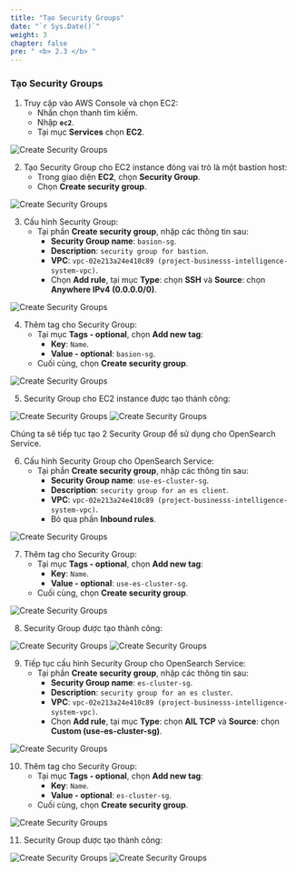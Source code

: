 ```yaml
---
title: "Tạo Security Groups"
date: "`r Sys.Date()`"
weight: 3
chapter: false
pre: " <b> 2.3 </b> "
---
```


### Tạo Security Groups

1. Truy cập vào AWS Console và chọn EC2:
   - Nhấn chọn thanh tìm kiếm.
   - Nhập **`ec2`**.
   - Tại mục **Services** chọn **EC2**.

![Create Security Groups](/ws2-bussiness-intelligence-system-aws/images/2.3-createSecurityGroup/0001-createsg.png?featherlight=false&width=70pc)

2. Tạo Security Group cho EC2 instance đóng vai trò là một bastion host:
   - Trong giao diện **EC2**, chọn **Security Group**.
   - Chọn **Create security group**.

![Create Security Groups](/ws2-bussiness-intelligence-system-aws/images/2.3-createSecurityGroup/0002-createsg.png?featherlight=false&width=70pc)

3. Cấu hình Security Group:
   - Tại phần **Create security group**, nhập các thông tin sau:
     - **Security Group name**: `basion-sg`.
     - **Description**: `security group for bastion`.
     - **VPC**: `vpc-02e213a24e410c89 (project-businesss-intelligence-system-vpc)`.
     - Chọn **Add rule**, tại mục **Type**: chọn **SSH** và **Source**: chọn **Anywhere IPv4 (0.0.0.0/0)**.

![Create Security Groups](/ws2-bussiness-intelligence-system-aws/images/2.3-createSecurityGroup/0003-createsg.png?featherlight=false&width=70pc)

4. Thêm tag cho Security Group:
   - Tại mục **Tags - optional**, chọn **Add new tag**:
     - **Key**: `Name`.
     - **Value - optional**: `basion-sg`.
   - Cuối cùng, chọn **Create security group**.

![Create Security Groups](/ws2-bussiness-intelligence-system-aws/images/2.3-createSecurityGroup/0004-createsg.png?featherlight=false&width=70pc)

5. Security Group cho EC2 instance được tạo thành công:

![Create Security Groups](/ws2-bussiness-intelligence-system-aws/images/2.3-createSecurityGroup/0005-createsg.png?featherlight=false&width=70pc)
![Create Security Groups](/ws2-bussiness-intelligence-system-aws/images/2.3-createSecurityGroup/0006-createsg.png?featherlight=false&width=70pc)

Chúng ta sẽ tiếp tục tạo 2 Security Group để sử dụng cho OpenSearch Service.

6. Cấu hình Security Group cho OpenSearch Service:
   - Tại phần **Create security group**, nhập các thông tin sau:
     - **Security Group name**: `use-es-cluster-sg`.
     - **Description**: `security group for an es client`.
     - **VPC**: `vpc-02e213a24e410c89 (project-businesss-intelligence-system-vpc)`.
     - Bỏ qua phần **Inbound rules**.

![Create Security Groups](/ws2-bussiness-intelligence-system-aws/images/2.3-createSecurityGroup/0007-createsg.png?featherlight=false&width=70pc)

7. Thêm tag cho Security Group:
   - Tại mục **Tags - optional**, chọn **Add new tag**:
     - **Key**: `Name`.
     - **Value - optional**: `use-es-cluster-sg`.
   - Cuối cùng, chọn **Create security group**.

![Create Security Groups](/ws2-bussiness-intelligence-system-aws/images/2.3-createSecurityGroup/0008-createsg.png?featherlight=false&width=70pc)

8. Security Group được tạo thành công:

![Create Security Groups](/ws2-bussiness-intelligence-system-aws/images/2.3-createSecurityGroup/0009-createsg.png?featherlight=false&width=70pc)
![Create Security Groups](/ws2-bussiness-intelligence-system-aws/images/2.3-createSecurityGroup/0010-createsg.png?featherlight=false&width=70pc)

9. Tiếp tục cấu hình Security Group cho OpenSearch Service:
   - Tại phần **Create security group**, nhập các thông tin sau:
     - **Security Group name**: `es-cluster-sg`.
     - **Description**: `security group for an es cluster`.
     - **VPC**: `vpc-02e213a24e410c89 (project-businesss-intelligence-system-vpc)`.
     - Chọn **Add rule**, tại mục **Type**: chọn **AlL TCP** và **Source**: chọn **Custom (use-es-cluster-sg)**.

![Create Security Groups](/ws2-bussiness-intelligence-system-aws/images/2.3-createSecurityGroup/0011-createsg.png?featherlight=false&width=70pc)

10. Thêm tag cho Security Group:
    - Tại mục **Tags - optional**, chọn **Add new tag**:
      - **Key**: `Name`.
      - **Value - optional**: `es-cluster-sg`.
    - Cuối cùng, chọn **Create security group**.

![Create Security Groups](/ws2-bussiness-intelligence-system-aws/images/2.3-createSecurityGroup/0012-createsg.png?featherlight=false&width=70pc)

11. Security Group được tạo thành công:

![Create Security Groups](/ws2-bussiness-intelligence-system-aws/images/2.3-createSecurityGroup/0013-createsg.png?featherlight=false&width=70pc)
![Create Security Groups](/ws2-bussiness-intelligence-system-aws/images/2.3-createSecurityGroup/0014-createsg.png?featherlight=false&width=70pc)
